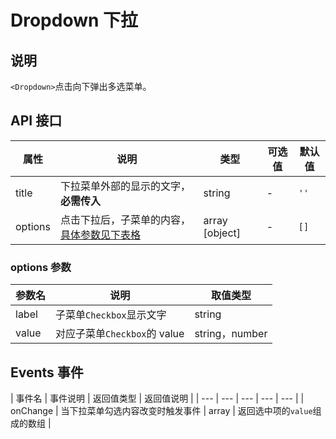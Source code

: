 # Dropdown 下拉

## 说明

`<Dropdown>`点击向下弹出多选菜单。

## API 接口
| 属性 | 说明 | 类型 | 可选值 | 默认值 |
| --- | --- | --- | --- | --- |
| title | 下拉菜单外部的显示的文字，**必需传入** | string | - | `''` |
| options | 点击下拉后，子菜单的内容，[具体参数见下表格][1] | array [object] | - | `[]` |

### options 参数
| 参数名 | 说明 | 取值类型 |
| --- | --- | --- |
| label | 子菜单`Checkbox`显示文字 | string |
| value | 对应子菜单`Checkbox`的 value | string，number |

## Events 事件
| 事件名 | 事件说明 | 返回值类型 | 返回值说明 |
| --- | --- | --- | --- | --- |
| onChange | 当下拉菜单勾选内容改变时触发事件 | array | 返回选中项的`value`组成的数组 |

[1]:#options-参数
